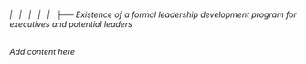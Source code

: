 ###### |   |   |   |   |   ├── Existence of a formal leadership development program for executives and potential leaders

*Add content here*